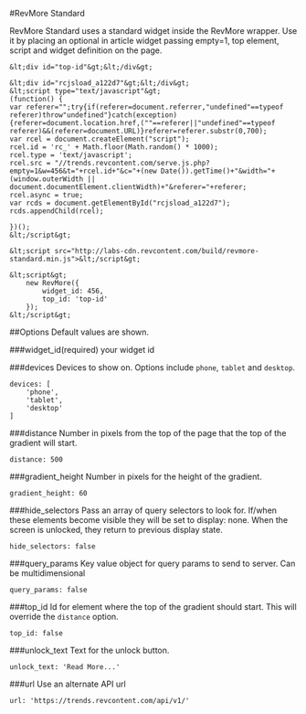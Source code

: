 #RevMore Standard

RevMore Standard uses a standard widget inside the RevMore wrapper. Use it by placing an optional in article widget passing empty=1, top element, script and widget definition on the page.

```
&lt;div id="top-id"&gt;&lt;/div&gt;

&lt;div id="rcjsload_a122d7"&gt;&lt;/div&gt;
&lt;script type="text/javascript"&gt;
(function() {
var referer="";try{if(referer=document.referrer,"undefined"==typeof referer)throw"undefined"}catch(exception){referer=document.location.href,(""==referer||"undefined"==typeof referer)&&(referer=document.URL)}referer=referer.substr(0,700);
var rcel = document.createElement("script");
rcel.id = 'rc_' + Math.floor(Math.random() * 1000);
rcel.type = 'text/javascript';
rcel.src = "//trends.revcontent.com/serve.js.php?empty=1&w=456&t="+rcel.id+"&c="+(new Date()).getTime()+"&width="+(window.outerWidth || document.documentElement.clientWidth)+"&referer="+referer;
rcel.async = true;
var rcds = document.getElementById("rcjsload_a122d7"); rcds.appendChild(rcel);

})();
&lt;/script&gt;

&lt;script src="http://labs-cdn.revcontent.com/build/revmore-standard.min.js">&lt;/script&gt;

&lt;script&gt;
    new RevMore({
        widget_id: 456,
        top_id: 'top-id'
    });
&lt;/script&gt;
```

##Options
Default values are shown.

###widget_id(required)
your widget id

###devices
Devices to show on. Options include ```phone```, ```tablet``` and ```desktop```.
```
devices: [
    'phone', 
    'tablet', 
    'desktop'
]
```

###distance
Number in pixels from the top of the page that the top of the gradient will start.
```
distance: 500
```

###gradient_height
Number in pixels for the height of the gradient.
```
gradient_height: 60
```

###hide_selectors
Pass an array of query selectors to look for. If/when these elements become visible they will be set to display: none. When the screen is unlocked, they return to previous display state.
```
hide_selectors: false
```

###query_params
Key value object for query params to send to server. Can be multidimensional
```
query_params: false
```

###top_id
Id for element where the top of the gradient should start. This will override the ```distance``` option.
```
top_id: false
```

###unlock_text
Text for the unlock button.
```
unlock_text: 'Read More...'
```

###url
Use an alternate API url
```
url: 'https://trends.revcontent.com/api/v1/'
```
